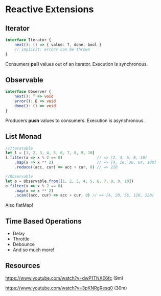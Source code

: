 # Reactive Extensions

## Iterator
```typescript
interface Iterator {
    next(): () => { value: T, done: bool }
    // implicit: errors can be thrown
}
```

Consumers **pull** values out of an iterator. Execution is synchronous.

## Observable
```typescript
interface Observer {
    next(): T => void
    error(): E => void
    done(): () => void 
}
```

Producers **push** values to consumers. Execution is asynchronous.

## List Monad

```typescript
//Iteratable
let l = [1, 2, 3, 4, 5, 6, 7, 8, 9, 10]
l.filter(x => x % 2 == 0)               // => [2, 4, 6, 8, 10]
    .map(x => x ** 2)                   // => [4, 16, 36, 64, 100]
    .reduce((acc, cur) => acc + cur, 0) // => 220

//Observable
let o = Observable.from([1, 2, 3, 4, 5, 6, 7, 8, 9, 10])
o.filter(x => x % 2 == 0)
    .map(x => x ** 2)
    .scan((acc, cur) => acc + cur, 0) // => [4, 20, 56, 120, 220]
```

Also flatMap!

## Time Based Operations

* Delay
* Throttle
* Debounce
* And so much more!

## Resources

https://www.youtube.com/watch?v=dwP1TNXE6fc (9m)

https://www.youtube.com/watch?v=3pKNRgResq0 (30m)